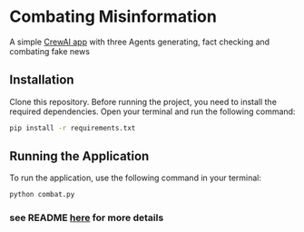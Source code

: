 # Combating Misinformation

A simple [CrewAI app](https://github.com/joaomdmoura/crewAI) with three Agents generating, fact checking and combating fake news

## Installation

Clone this repository.
Before running the project, you need to install the required dependencies. Open your terminal and run the following command:

```bash
pip install -r requirements.txt
```

## Running the Application

To run the application, use the following command in your terminal:

```bash
python combat.py
```


### see README [here](README.pdf) for more details

